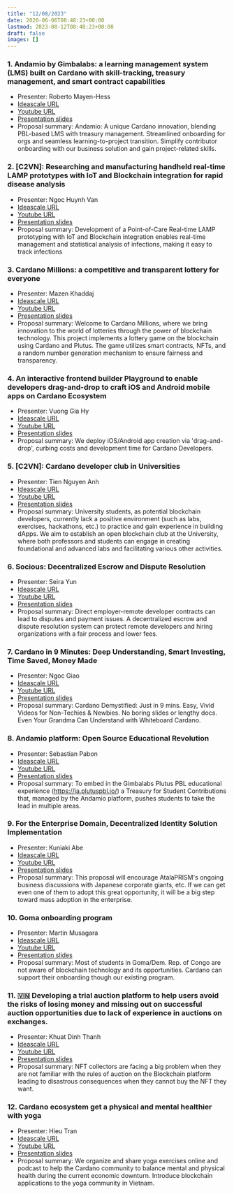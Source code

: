 ```yaml
---
title: "12/08/2023"
date: 2020-06-06T08:48:23+00:00
lastmod: 2023-08-12T08:48:23+00:00
draft: false
images: []
---
```


### 1. Andamio by Gimbalabs: a learning management system (LMS) built on Cardano with skill-tracking, treasury management, and smart contract capabilities

- Presenter: Roberto Mayen-Hess
- [Ideascale URL](https://cardano.ideascale.com/c/idea/103484)
- [Youtube URL](https://youtu.be/VTjxnEQhlIk)
- [Presentation slides](https://docs.google.com/presentation/d/1i-VK-EtdZQh9L0CFFQ7K2HZs_iquz-0uAFsZIPye3uo/edit?usp=sharing)
- Proposal summary: Andamio: A unique Cardano innovation, blending PBL-based LMS with treasury management. Streamlined onboarding for orgs and seamless learning-to-project transition. Simplify contributor onboarding with our business solution and gain project-related skills.

### 2. [C2VN]: Researching and manufacturing handheld real-time LAMP prototypes with IoT and Blockchain integration for rapid disease analysis

- Presenter: Ngoc Huynh Van
- [Ideascale URL](https://cardano.ideascale.com/c/idea/107214)
- [Youtube URL](https://youtu.be/xqkOEZJiTn0)
- [Presentation slides](https://docs.google.com/presentation/d/1i-VK-EtdZQh9L0CFFQ7K2HZs_iquz-0uAFsZIPye3uo/edit?usp=sharing)
- Proposal summary: Development of a Point-of-Care Real-time LAMP prototyping with IoT and Blockchain integration enables real-time management and statistical analysis of infections, making it easy to track infections

### 3. Cardano Millions: a competitive and transparent lottery for everyone

- Presenter: Mazen Khaddaj
- [Ideascale URL](https://cardano.ideascale.com/c/idea/105227)
- [Youtube URL](https://youtu.be/GXiWF1NFijo)
- [Presentation slides](https://docs.google.com/presentation/d/1hQUqq7_esAsv_pf_tKH1q-L4M8ZB5pOo/edit#slide=id.p1)
- Proposal summary: Welcome to Cardano Millions, where we bring innovation to the world of lotteries through the power of blockchain technology. This project implements a lottery game on the blockchain using Cardano and Plutus. The game utilizes smart contracts, NFTs, and a random number generation mechanism to ensure fairness and transparency.

### 4. An interactive frontend builder Playground to enable developers drag-and-drop to craft iOS and Android mobile apps on Cardano Ecosystem

- Presenter: Vuong Gia Hy
- [Ideascale URL](https://cardano.ideascale.com/c/idea/105279)
- [Youtube URL](https://youtu.be/cYpnSRrIQfs)
- [Presentation slides](https://drive.google.com/drive/u/5/folders/1Vjbln09AAw-UFJ5ZI8dRfnhG1Wqgj0rT)
- Proposal summary: We deploy iOS/Android app creation via 'drag-and-drop', curbing costs and development time for Cardano Developers.

### 5. [C2VN]: Cardano developer club in Universities

- Presenter: Tien Nguyen Anh
- [Ideascale URL](https://cardano.ideascale.com/c/idea/105426)
- [Youtube URL](https://youtu.be/8fhDyvbEoOw)
- [Presentation slides](https://docs.google.com/presentation/d/1hSNxtGmFKgQ_hXqVb--Tjj9t-9nJ-G950ZfETb_kTWc/edit?usp=sharing)
- Proposal summary: University students, as potential blockchain developers, currently lack a positive environment (such as labs, exercises, hackathons, etc.) to practice and gain experience in building dApps. We aim to establish an open blockchain club at the University, where both professors and students can engage in creating foundational and advanced labs and facilitating various other activities.

### 6. Socious: Decentralized Escrow and Dispute Resolution

- Presenter: Seira Yun
- [Ideascale URL](https://cardano.ideascale.com/c/idea/101301)
- [Youtube URL](https://youtu.be/g1XhU2W6GB0)
- [Presentation slides](https://youtu.be/WHN1dDKYOvM)
- Proposal summary: Direct employer-remote developer contracts can lead to disputes and payment issues. A decentralized escrow and dispute resolution system can protect remote developers and hiring organizations with a fair process and lower fees.

### 7. Cardano in 9 Minutes: Deep Understanding, Smart Investing, Time Saved, Money Made

- Presenter: Ngoc Giao
- [Ideascale URL](https://cardano.ideascale.com/c/idea/102107)
- [Youtube URL](https://drive.google.com/file/d/1x80NVzFlCsIRJlpGsVlX3VH_CPKbVVlE/view?usp=sharing)
- [Presentation slides](https://docs.google.com/presentation/d/1J7k_kRzGJRstLDOkcr2vaYvqY5g30FASKhRIPVc6mOM/edit?usp=sharing)
- Proposal summary: Cardano Demystified: Just in 9 mins. Easy, Vivid Videos for Non-Techies & Newbies. No boring slides or lengthy docs. Even Your Grandma Can Understand with Whiteboard Cardano.

### 8. Andamio platform: Open Source Educational Revolution

- Presenter: Sebastian Pabon
- [Ideascale URL](https://cardano.ideascale.com/c/idea/103298)
- [Youtube URL](https://youtu.be/nTVRbzzuy6I)
- [Presentation slides](https://youtu.be/NhXbFwhmy2g)
- Proposal summary: To embed in the Gimbalabs Plutus PBL educational experience (https://ja.plutuspbl.io/) a Treasury for Student Contributions that, managed by the Andamio platform, pushes students to take the lead in multiple areas.

### 9. For the Enterprise Domain, Decentralized Identity Solution Implementation

- Presenter: Kuniaki Abe
- [Ideascale URL](https://cardano.ideascale.com/c/idea/105720/comments)
- [Youtube URL](https://youtu.be/bZvekg0RA_I)
- [Presentation slides](https://docs.google.com/presentation/d/1X5TBn2vGANtKnW_7RQ2yVuD7fzRcJ4ohn0JxcEO1Pqc/edit#slide=id.p)
- Proposal summary: This proposal will encourage AtalaPRISM's ongoing business discussions with Japanese corporate giants, etc. If we can get even one of them to adopt this great opportunity, it will be a big step toward mass adoption in the enterprise.

### 10. Goma onboarding program

- Presenter: Martin Musagara
- [Ideascale URL](https://cardano.ideascale.com/c/idea/101952)
- [Youtube URL](https://youtu.be/9Das6u9SmWs)
- [Presentation slides](https://docs.google.com/presentation/d/12o2iNg2cG7cTP_IPEFG5kZDpyU8B6m25lSbahSmless/edit?usp=sharing)
- Proposal summary: Most of students in Goma/Dem. Rep. of Congo are not aware of blockchain technology and its opportunities. Cardano can support their onboarding though our existing program.

### 11. 🇻🇳 Developing a trial auction platform to help users avoid the risks of losing money and missing out on successful auction opportunities due to lack of experience in auctions on exchanges.

- Presenter: Khuat Dinh Thanh
- [Ideascale URL](https://cardano.ideascale.com/c/idea/104856)
- [Youtube URL](https://youtu.be/51lSJWB1HCs)
- [Presentation slides](https://docs.google.com/presentation/d/1NygHpKW2TBkTgVf7g5Gr3K6zUe9KUDFC/edit?usp=drive_link&ouid=112620975518983677279&rtpof=true&sd=true)
- Proposal summary: NFT collectors are facing a big problem when they are not familiar with the rules of auction on the Blockchain platform leading to disastrous consequences when they cannot buy the NFT they want.

### 12. Cardano ecosystem get a physical and mental healthier with yoga

- Presenter: Hieu Tran
- [Ideascale URL](https://cardano.ideascale.com/c/idea/105710)
- [Youtube URL](https://youtu.be/1IbIPVY5BOw)
- [Presentation slides](https://drive.google.com/file/d/1RbzN0EOTsQdwYfX4EXONAYO_DsduLDBj/view?usp=drive_link)
- Proposal summary: We organize and share yoga exercises online and podcast to help the Cardano community to balance mental and physical health during the current economic downturn. Introduce blockchain applications to the yoga community in Vietnam.

